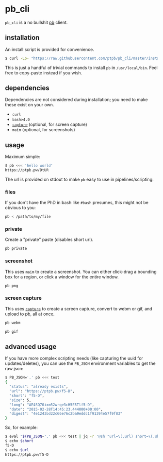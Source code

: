 # pb_cli

`pb_cli` is a no bullshit [pb](https://github.com/ptpb/pb) client.

## installation

An install script is provided for convenience.

```sh
$ curl -Lo- "https://raw.githubusercontent.com/ptpb/pb_cli/master/install.sh" | sudo bash
```

This is just a handful of trivial commands to install `pb` in
`/usr/local/bin`. Feel free to copy-paste instead if you wish.

## dependencies

Dependencies are not considered during installation; you need to make these
exist on your own.

 - `curl`
 - `bash>4.0`
 - [`capture`](https://github.com/buhman/capture) (optional, for screen capture)
 - `maim` (optional, for screenshots)

## usage

Maximum simple:

```sh
$ pb <<< 'hello world'
https://ptpb.pw/DtUR
```

The url is provided on stdout to make `pb` easy to use in pipelines/scripting.

### files

If you don't have the PhD in bash like `#bash` presumes, this might not be
obvious to you:

```sh
pb < /path/to/my/file
```

### private

Create a "private" paste (disables short url).

```sh
pb private
```

### screenshot

This uses `maim` to create a screenshot. You can either click-drag a bounding
box for a region, or click a window for the entire window.

```sh
pb png
```

### screen capture

This uses [`capture`](https://github.com/buhman/capture) to create a screen
capture, convert to webm or gif, and upload to pb, all at once.

```sh
pb webm
```

```sh
pb gif
```

## advanced usage

If you have more complex scripting needs (like capturing the uuid for
updates/deletes), you can use the `PB_JSON` environment variables to get the raw
json:

```sh
$ PB_JSON='.' pb <<< test
{
  "status": "already exists",
  "url": "https://ptpb.pw/f5-D",
  "short": "f5-D",
  "size": 5,
  "long": "AE4SQ70ixm52wrqe3cH5E5Tlf5-D",
  "date": "2015-02-28T14:45:23.444000+00:00",
  "digest": "4e1243bd22c66e76c2ba9eddc1f91394e57f9f83"
}
```

So, for example:

```sh
$ eval "$(PB_JSON='.' pb <<< test | jq -r '@sh "url=\(.url) short=\(.short)"')"
$ echo $short
f5-D
$ echo $url
https://ptpb.pw/f5-D
```
